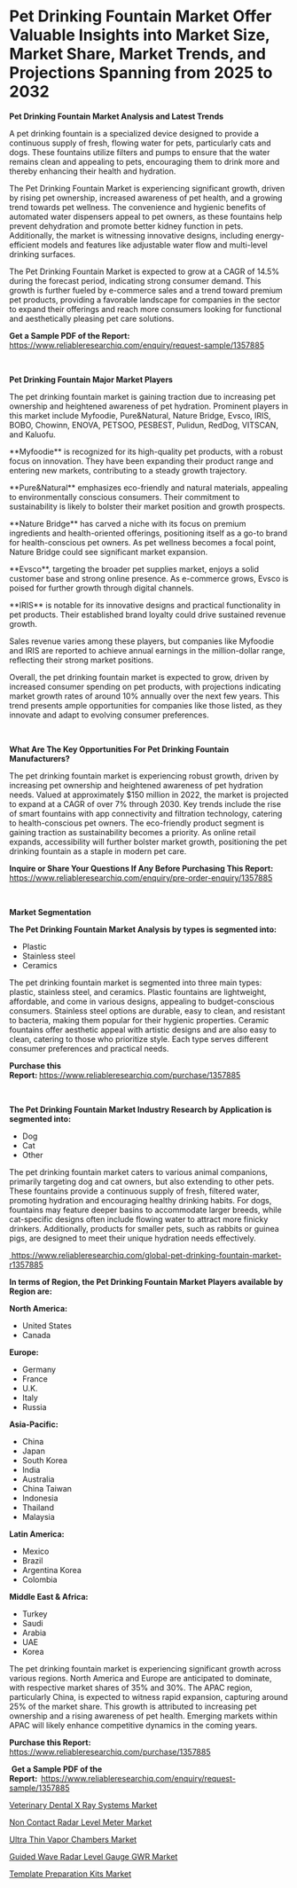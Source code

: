 <p><h1>Pet Drinking Fountain Market Offer Valuable Insights into Market Size, Market Share, Market Trends, and Projections Spanning from 2025 to 2032</h1></p><p><strong>Pet Drinking Fountain Market Analysis and Latest Trends</strong></p>
<p><p>A pet drinking fountain is a specialized device designed to provide a continuous supply of fresh, flowing water for pets, particularly cats and dogs. These fountains utilize filters and pumps to ensure that the water remains clean and appealing to pets, encouraging them to drink more and thereby enhancing their health and hydration.</p><p>The Pet Drinking Fountain Market is experiencing significant growth, driven by rising pet ownership, increased awareness of pet health, and a growing trend towards pet wellness. The convenience and hygienic benefits of automated water dispensers appeal to pet owners, as these fountains help prevent dehydration and promote better kidney function in pets. Additionally, the market is witnessing innovative designs, including energy-efficient models and features like adjustable water flow and multi-level drinking surfaces.</p><p>The Pet Drinking Fountain Market is expected to grow at a CAGR of 14.5% during the forecast period, indicating strong consumer demand. This growth is further fueled by e-commerce sales and a trend toward premium pet products, providing a favorable landscape for companies in the sector to expand their offerings and reach more consumers looking for functional and aesthetically pleasing pet care solutions.</p></p>
<p><strong>Get a Sample PDF of the Report:&nbsp;</strong> <a href="https://www.reliableresearchiq.com/enquiry/request-sample/1357885?utm_campaign=2243&utm_medium=2&utm_source=Github&utm_content=ia&utm_term=05022025&utm_id=pet-drinking-fountain">https://www.reliableresearchiq.com/enquiry/request-sample/1357885</a></p>
<p>&nbsp;</p>
<p><strong>Pet Drinking Fountain Major Market Players</strong></p>
<p><p>The pet drinking fountain market is gaining traction due to increasing pet ownership and heightened awareness of pet hydration. Prominent players in this market include Myfoodie, Pure&Natural, Nature Bridge, Evsco, IRIS, BOBO, Chowinn, ENOVA, PETSOO, PESBEST, Pulidun, RedDog, VITSCAN, and Kaluofu. </p><p>**Myfoodie** is recognized for its high-quality pet products, with a robust focus on innovation. They have been expanding their product range and entering new markets, contributing to a steady growth trajectory. </p><p>**Pure&Natural** emphasizes eco-friendly and natural materials, appealing to environmentally conscious consumers. Their commitment to sustainability is likely to bolster their market position and growth prospects.</p><p>**Nature Bridge** has carved a niche with its focus on premium ingredients and health-oriented offerings, positioning itself as a go-to brand for health-conscious pet owners. As pet wellness becomes a focal point, Nature Bridge could see significant market expansion.</p><p>**Evsco**, targeting the broader pet supplies market, enjoys a solid customer base and strong online presence. As e-commerce grows, Evsco is poised for further growth through digital channels.</p><p>**IRIS** is notable for its innovative designs and practical functionality in pet products. Their established brand loyalty could drive sustained revenue growth.</p><p>Sales revenue varies among these players, but companies like Myfoodie and IRIS are reported to achieve annual earnings in the million-dollar range, reflecting their strong market positions.</p><p>Overall, the pet drinking fountain market is expected to grow, driven by increased consumer spending on pet products, with projections indicating market growth rates of around 10% annually over the next few years. This trend presents ample opportunities for companies like those listed, as they innovate and adapt to evolving consumer preferences.</p></p>
<p>&nbsp;</p>
<p><strong>What Are The Key Opportunities For Pet Drinking Fountain Manufacturers?</strong></p>
<p><p>The pet drinking fountain market is experiencing robust growth, driven by increasing pet ownership and heightened awareness of pet hydration needs. Valued at approximately $150 million in 2022, the market is projected to expand at a CAGR of over 7% through 2030. Key trends include the rise of smart fountains with app connectivity and filtration technology, catering to health-conscious pet owners. The eco-friendly product segment is gaining traction as sustainability becomes a priority. As online retail expands, accessibility will further bolster market growth, positioning the pet drinking fountain as a staple in modern pet care.</p></p>
<p><strong>Inquire or Share Your Questions If Any Before Purchasing This Report:</strong> <a href="https://www.reliableresearchiq.com/enquiry/pre-order-enquiry/1357885?utm_campaign=2243&utm_medium=2&utm_source=Github&utm_content=ia&utm_term=05022025&utm_id=pet-drinking-fountain">https://www.reliableresearchiq.com/enquiry/pre-order-enquiry/1357885</a></p>
<p>&nbsp;</p>
<p><strong>Market Segmentation</strong></p>
<p><strong>The Pet Drinking Fountain Market Analysis by types is segmented into:</strong></p>
<p><ul><li>Plastic</li><li>Stainless steel</li><li>Ceramics</li></ul></p>
<p><p>The pet drinking fountain market is segmented into three main types: plastic, stainless steel, and ceramics. Plastic fountains are lightweight, affordable, and come in various designs, appealing to budget-conscious consumers. Stainless steel options are durable, easy to clean, and resistant to bacteria, making them popular for their hygienic properties. Ceramic fountains offer aesthetic appeal with artistic designs and are also easy to clean, catering to those who prioritize style. Each type serves different consumer preferences and practical needs.</p></p>
<p><strong>Purchase this Report:&nbsp;</strong><a href="https://www.reliableresearchiq.com/purchase/1357885?utm_campaign=2243&utm_medium=2&utm_source=Github&utm_content=ia&utm_term=05022025&utm_id=pet-drinking-fountain">https://www.reliableresearchiq.com/purchase/1357885</a></p>
<p>&nbsp;</p>
<p><strong>The Pet Drinking Fountain Market Industry Research by Application is segmented into:</strong></p>
<p><ul><li>Dog</li><li>Cat</li><li>Other</li></ul></p>
<p><p>The pet drinking fountain market caters to various animal companions, primarily targeting dog and cat owners, but also extending to other pets. These fountains provide a continuous supply of fresh, filtered water, promoting hydration and encouraging healthy drinking habits. For dogs, fountains may feature deeper basins to accommodate larger breeds, while cat-specific designs often include flowing water to attract more finicky drinkers. Additionally, products for smaller pets, such as rabbits or guinea pigs, are designed to meet their unique hydration needs effectively.</p></p>
<p><a href="https://www.reliableresearchiq.com/global-pet-drinking-fountain-market-r1357885?utm_campaign=2243&utm_medium=2&utm_source=Github&utm_content=ia&utm_term=05022025&utm_id=pet-drinking-fountain">&nbsp;https://www.reliableresearchiq.com/global-pet-drinking-fountain-market-r1357885</a></p>
<p><strong>In terms of Region, the Pet Drinking Fountain Market Players available by Region are:</strong></p>
<p>
    <p> <strong> North America: </strong>
        <ul>
            <li>United States</li>
            <li>Canada</li>
        </ul>
        </p> 
    <p> <strong> Europe: </strong>
        <ul>
            <li>Germany</li>
            <li>France</li>
            <li>U.K.</li>
            <li>Italy</li>
            <li>Russia</li>
        </ul>
        </p> 
    <p> <strong> Asia-Pacific: </strong>
        <ul>
            <li>China</li>
            <li>Japan</li>
            <li>South Korea</li>
            <li>India</li>
            <li>Australia</li>
            <li>China Taiwan</li>
            <li>Indonesia</li>
            <li>Thailand</li>
            <li>Malaysia</li>
        </ul>
        </p> 
    <p> <strong> Latin America: </strong>
        <ul>
            <li>Mexico</li>
            <li>Brazil</li>
            <li>Argentina Korea</li>
            <li>Colombia</li>
        </ul>
        </p> 
    <p> <strong> Middle East & Africa: </strong>
        <ul>
            <li>Turkey</li>
            <li>Saudi</li>
            <li>Arabia</li>
            <li>UAE</li>
            <li>Korea</li>
        </ul>
    </p>
    </p>
<p><p>The pet drinking fountain market is experiencing significant growth across various regions. North America and Europe are anticipated to dominate, with respective market shares of 35% and 30%. The APAC region, particularly China, is expected to witness rapid expansion, capturing around 25% of the market share. This growth is attributed to increasing pet ownership and a rising awareness of pet health. Emerging markets within APAC will likely enhance competitive dynamics in the coming years.</p></p>
<p><strong>Purchase this Report: </strong><a href="https://www.reliableresearchiq.com/purchase/1357885?utm_campaign=2243&utm_medium=2&utm_source=Github&utm_content=ia&utm_term=05022025&utm_id=pet-drinking-fountain">https://www.reliableresearchiq.com/purchase/1357885</a></p>
<p>&nbsp;<strong>Get a Sample PDF of the Report:&nbsp;&nbsp;</strong><a href="https://www.reliableresearchiq.com/enquiry/request-sample/1357885?utm_campaign=2243&utm_medium=2&utm_source=Github&utm_content=ia&utm_term=05022025&utm_id=pet-drinking-fountain">https://www.reliableresearchiq.com/enquiry/request-sample/1357885</a></p>
<p><strong></strong></p>
<p><p><a href="https://www.linkedin.com/pulse/veterinary-dental-x-ray-systems-market-global-regional-wmlpf?utm_campaign=2243&utm_medium=2&utm_source=Github&utm_content=ia&utm_term=05022025&utm_id=pet-drinking-fountain">Veterinary Dental X Ray Systems Market</a></p><p><a href="https://www.linkedin.com/pulse/evaluating-impact-latest-trends-non-contact-radar-level-i4fse?utm_campaign=2243&utm_medium=2&utm_source=Github&utm_content=ia&utm_term=05022025&utm_id=pet-drinking-fountain">Non Contact Radar Level Meter Market</a></p><p><a href="https://www.linkedin.com/pulse/ultra-thin-vapor-chambers-market-overview-2025-2032-projected-gnogf?utm_campaign=2243&utm_medium=2&utm_source=Github&utm_content=ia&utm_term=05022025&utm_id=pet-drinking-fountain">Ultra Thin Vapor Chambers Market</a></p><p><a href="https://www.linkedin.com/pulse/current-state-guided-wave-radar-level-gauge-gwr-market-olmze?utm_campaign=2243&utm_medium=2&utm_source=Github&utm_content=ia&utm_term=05022025&utm_id=pet-drinking-fountain">Guided Wave Radar Level Gauge GWR Market</a></p><p><a href="https://www.linkedin.com/pulse/template-preparation-kits-market-analysis-industry-share-73gff?utm_campaign=2243&utm_medium=2&utm_source=Github&utm_content=ia&utm_term=05022025&utm_id=pet-drinking-fountain">Template Preparation Kits Market</a></p></p>